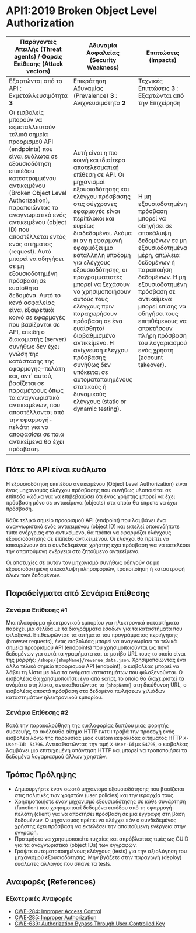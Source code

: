 API1:2019 Broken Object Level Authorization
===========================================

| Παράγοντες Απειλής (Threat agents) / Φορείς Επίθεσης (Attack vectors) | Αδυναμία Ασφαλείας (Security Weakness) | Επιπτώσεις (Impacts) |
| - | - | - |
| Εξαρτώνται από το API : Εκμεταλλευσιμότητα **3** | Επικράτηση Αδυναμίας (Prevalence) **3** : Ανιχνευσιμότητα **2** | Τεχνικές Επιπτώσεις **3** : Εξαρτώνται από την Επιχείρηση |
| Οι εισβολείς μπορούν να εκμεταλλευτούν τελικά σημεία προορισμού API (endpoints) που είναι ευάλωτα σε εξουσιοδότηση επιπέδου κατεστραμμένου αντικειμένου (Broken Object Level Authorization), παραποιώντας το αναγνωριστικό ενός αντικειμένου (object ID) που αποστέλλεται εντός ενός αιτήματος (request). Αυτό μπορεί να οδηγήσει σε μη εξουσιοδοτημένη πρόσβαση σε ευαίσθητα δεδομένα. Αυτό το κενό ασφαλείας είναι εξαιρετικά κοινό σε εφαρμογές που βασίζονται σε API, επειδή ο διακομιστής (server) συνήθως δεν έχει γνώση της κατάστασης της εφαρμογής-πελάτη και, αντ' αυτού, βασίζεται σε παραμέτρους όπως τα αναγνωριστικά αντικειμένων, που αποστέλλονται από την εφαρμογή-πελάτη για να αποφασίσει σε ποια αντικείμενα θα έχει πρόσβαση. | Αυτή είναι η πιο κοινή και ιδιαίτερα αποτελεσματική επίθεση σε API. Οι μηχανισμοί εξουσιοδότησης και ελέγχου πρόσβασης στις σύγχρονες εφαρμογές είναι περίπλοκοι και ευρέως διαδεδομένοι. Ακόμα κι αν η εφαρμογή εφαρμόζει μια κατάλληλη υποδομή για ελέγχους εξουσιοδότησης, οι προγραμματιστές μπορεί να ξεχάσουν να χρησιμοποιήσουν αυτούς τους ελέγχους πριν παραχωρήσουν πρόσβαση σε ένα ευαίσθητο/διαβαθμισμένο αντικείμενο. Η ανίχνευση ελέγχου πρόσβασης συνήθως δεν υπόκειται σε αυτοματοποιημένους στατικούς ή δυναμικούς ελέγχους (static or dynamic testing). | Η μη εξουσιοδοτημένη πρόσβαση μπορεί να οδηγήσει σε αποκάλυψη δεδομένων σε μη εξουσιοδοτημένα μέρη, απώλεια δεδομένων ή παραποιήση δεδομένων. Η μη εξουσιοδοτημένη πρόσβαση σε αντικείμενα μπορεί επίσης να οδηγήσει τους επιτιθέμενους να αποκτήσουν πλήρη πρόσβαση του λογαριασμού ενός χρήστη (account takeover). |

## Πότε το API είναι ευάλωτο

Η εξουσιοδότηση επιπέδου αντικειμένου (Object Level Authorization) είναι ένας μηχανισμός ελέγχου πρόσβασης 
που συνήθως υλοποιείται σε επίπεδο κώδικα για να επιβεβαιώσει ότι ένας χρήστης 
μπορεί να έχει πρόσβαση μόνο σε αντικείμενα (objects) στα οποία θα έπρεπε να έχει πρόσβαση.

Κάθε τελικό σημείο προορισμού API (endpoint) που λαμβάνει ένα αναγνωριστικό ενός αντικειμένου (object ID) και εκτελεί 
οποιονδήποτε τύπο ενέργειας στο αντικείμενο, θα πρέπει να εφαρμόζει ελέγχους εξουσιοδότησης 
σε επίπεδο αντικειμένου. Οι έλεγχοι θα πρέπει να επικυρώνουν ότι ο συνδεδεμένος χρήστης 
έχει πρόσβαση για να εκτελέσει την απαιτούμενη ενέργεια στο ζητούμενο αντικείμενο.

Οι αποτυχίες σε αυτόν τον μηχανισμό συνήθως οδηγούν σε μη εξουσιοδοτημένη αποκάλυψη 
πληροφοριών, τροποποίηση ή καταστροφή όλων των δεδομένων.

## Παραδείγματα από Σενάρια Επίθεσης

### Σενάριο Επίθεσης #1

Μια πλατφόρμα ηλεκτρονικού εμπορίου για ηλεκτρονικά καταστήματα παρέχει μια σελίδα 
με τα διαγράμματα εσόδων για τα καταστήματα που φιλοξενεί. Επιθεωρώντας 
τα αιτήματα του προγράμματος περιήγησης (browser requests), ένας εισβολέας μπορεί να αναγνωρίσει τα 
τελικά σημεία προορισμού API (endpoints) που χρησιμοποιούνται ως πηγή δεδομένων για αυτά τα γραφήματα 
και το μοτίβο URL τους το οποίο είναι της μορφής: `/shops/{shopName}/revenue_data.json`. Χρησιμοποιώντας ένα άλλο 
τελικό σημείο προορισμού API (endpoint), ο εισβολέας μπορεί να λάβει τη λίστα με όλα τα ονόματα καταστημάτων 
που φιλοξενούνται. Ο εισβολέας θα χρησιμοποιήσει ένα από script, το οποίο θα διαχειριστεί τα ονόμάτα στη λίστα, αντικαθιστώντας 
το `{shopName}` στη διεύθυνση URL, ο εισβολέας αποκτά πρόσβαση στα δεδομένα πωλήσεων 
χιλιάδων καταστημάτων ηλεκτρονικού εμπορίου.

### Σενάριο Επίθεσης #2

Κατά την παρακολούθηση της κυκλοφορίας δικτύου μιας φορητής συσκευής, το ακόλουθο 
αίτημα HTTP `PATCH` τραβά την προσοχή ενός εισβολέα λόγω της παρουσίας μιας 
custom κεφαλίδας αιτήματος HTTP `X-User-Id: 54796`. Αντικαθιστώντας την 
τιμή `X-User-Id` με `54795`, ο εισβολέας λαμβάνει μια επιτυχημένη απάντηση HTTP 
και μπορεί να τροποποιήσει τα δεδομένα λογαριασμού άλλων χρηστών.

## Τρόπος Πρόληψης

* Δημιουργήστε έναν σωστό μηχανισμό εξουσιοδότησης που βασίζεται στις πολιτικές των χρηστών (user policies) και την ιεραρχία τους.
* Χρησιμοποιήστε έναν μηχανισμό εξουσιοδότησης σε κάθε συνάρτηση (function) που χρησιμοποιεί δεδομένα εισόδου από τη εφαρμογή-πελάτη (client) για να αποκτήσει πρόσβαση σε μια εγγραφή στη βάση δεδομένων. Ο μηχανισμός πρέπει να ελέγχει εάν ο συνδεδεμένος 
χρήστης έχει πρόσβαση να εκτελέσει την απαιτούμενη ενέργεια στην εγγραφή.
* Προτιμήστε να χρησιμοποιείτε τυχαίες και απρόβλεπτες τιμές ως GUID για τα 
αναγνωριστικά (object IDs) των εγγραφών.
* Γράψτε αυτοματοποιημένους ελέγχους (tests) για την αξιολόγηση του μηχανισμού εξουσιοδότησης. Μην βγάζετε στην παραγωγή (deploy) ευάλωτες αλλαγές που σπάνε τα tests.

## Αναφορές (References)

### Εξωτερικές Αναφορές

* [CWE-284: Improper Access Control][1]
* [CWE-285: Improper Authorization][2]
* [CWE-639: Authorization Bypass Through User-Controlled Key][3]

[1]: https://cwe.mitre.org/data/definitions/284.html
[2]: https://cwe.mitre.org/data/definitions/285.html
[3]: https://cwe.mitre.org/data/definitions/639.html
